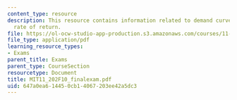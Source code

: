 ```yaml
---
content_type: resource
description: This resource contains information related to demand curve and internal
  rate of return.
file: https://ol-ocw-studio-app-production.s3.amazonaws.com/courses/11-202-planning-economics-fall-2010/647a0ea614450cb14067203ee42a5dc3_MIT11_202F10_finalexam.pdf
file_type: application/pdf
learning_resource_types:
- Exams
parent_title: Exams
parent_type: CourseSection
resourcetype: Document
title: MIT11_202F10_finalexam.pdf
uid: 647a0ea6-1445-0cb1-4067-203ee42a5dc3
---
```

